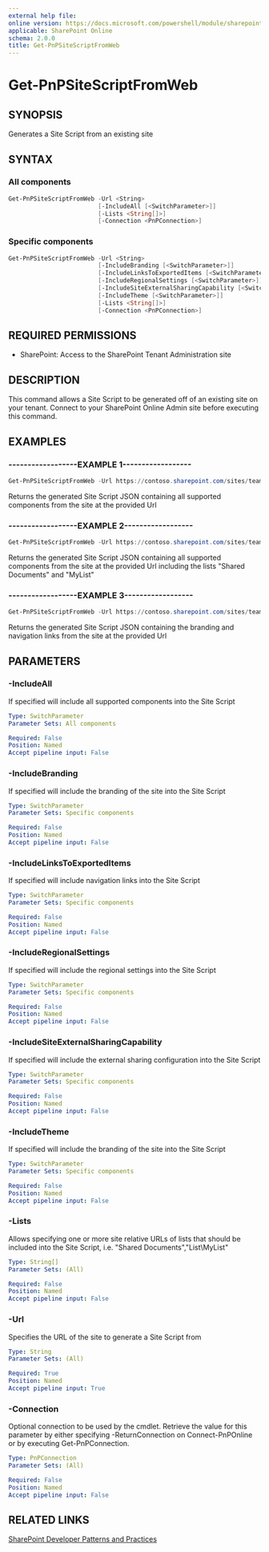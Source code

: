 ```yaml
---
external help file:
online version: https://docs.microsoft.com/powershell/module/sharepoint-pnp/get-pnpsitescriptfromweb
applicable: SharePoint Online
schema: 2.0.0
title: Get-PnPSiteScriptFromWeb
---
```


# Get-PnPSiteScriptFromWeb

## SYNOPSIS
Generates a Site Script from an existing site

## SYNTAX 

### All components
```powershell
Get-PnPSiteScriptFromWeb -Url <String>
                         [-IncludeAll [<SwitchParameter>]]
                         [-Lists <String[]>]
                         [-Connection <PnPConnection>]
```

### Specific components
```powershell
Get-PnPSiteScriptFromWeb -Url <String>
                         [-IncludeBranding [<SwitchParameter>]]
                         [-IncludeLinksToExportedItems [<SwitchParameter>]]
                         [-IncludeRegionalSettings [<SwitchParameter>]]
                         [-IncludeSiteExternalSharingCapability [<SwitchParameter>]]
                         [-IncludeTheme [<SwitchParameter>]]
                         [-Lists <String[]>]
                         [-Connection <PnPConnection>]
```

## REQUIRED PERMISSIONS

* SharePoint: Access to the SharePoint Tenant Administration site

## DESCRIPTION
This command allows a Site Script to be generated off of an existing site on your tenant. Connect to your SharePoint Online Admin site before executing this command.

## EXAMPLES

### ------------------EXAMPLE 1------------------
```powershell
Get-PnPSiteScriptFromWeb -Url https://contoso.sharepoint.com/sites/teamsite -IncludeAll
```

Returns the generated Site Script JSON containing all supported components from the site at the provided Url

### ------------------EXAMPLE 2------------------
```powershell
Get-PnPSiteScriptFromWeb -Url https://contoso.sharepoint.com/sites/teamsite -IncludeAll -Lists "Shared Documents","Lists\MyList"
```

Returns the generated Site Script JSON containing all supported components from the site at the provided Url including the lists "Shared Documents" and "MyList"

### ------------------EXAMPLE 3------------------
```powershell
Get-PnPSiteScriptFromWeb -Url https://contoso.sharepoint.com/sites/teamsite -IncludeBranding -IncludeLinksToExportedItems
```

Returns the generated Site Script JSON containing the branding and navigation links from the site at the provided Url

## PARAMETERS

### -IncludeAll
If specified will include all supported components into the Site Script

```yaml
Type: SwitchParameter
Parameter Sets: All components

Required: False
Position: Named
Accept pipeline input: False
```

### -IncludeBranding
If specified will include the branding of the site into the Site Script

```yaml
Type: SwitchParameter
Parameter Sets: Specific components

Required: False
Position: Named
Accept pipeline input: False
```

### -IncludeLinksToExportedItems
If specified will include navigation links into the Site Script

```yaml
Type: SwitchParameter
Parameter Sets: Specific components

Required: False
Position: Named
Accept pipeline input: False
```

### -IncludeRegionalSettings
If specified will include the regional settings into the Site Script

```yaml
Type: SwitchParameter
Parameter Sets: Specific components

Required: False
Position: Named
Accept pipeline input: False
```

### -IncludeSiteExternalSharingCapability
If specified will include the external sharing configuration into the Site Script

```yaml
Type: SwitchParameter
Parameter Sets: Specific components

Required: False
Position: Named
Accept pipeline input: False
```

### -IncludeTheme
If specified will include the branding of the site into the Site Script

```yaml
Type: SwitchParameter
Parameter Sets: Specific components

Required: False
Position: Named
Accept pipeline input: False
```

### -Lists
Allows specifying one or more site relative URLs of lists that should be included into the Site Script, i.e. "Shared Documents","List\MyList"

```yaml
Type: String[]
Parameter Sets: (All)

Required: False
Position: Named
Accept pipeline input: False
```

### -Url
Specifies the URL of the site to generate a Site Script from

```yaml
Type: String
Parameter Sets: (All)

Required: True
Position: Named
Accept pipeline input: True
```

### -Connection
Optional connection to be used by the cmdlet. Retrieve the value for this parameter by either specifying -ReturnConnection on Connect-PnPOnline or by executing Get-PnPConnection.

```yaml
Type: PnPConnection
Parameter Sets: (All)

Required: False
Position: Named
Accept pipeline input: False
```

## RELATED LINKS

[SharePoint Developer Patterns and Practices](https://aka.ms/sppnp)